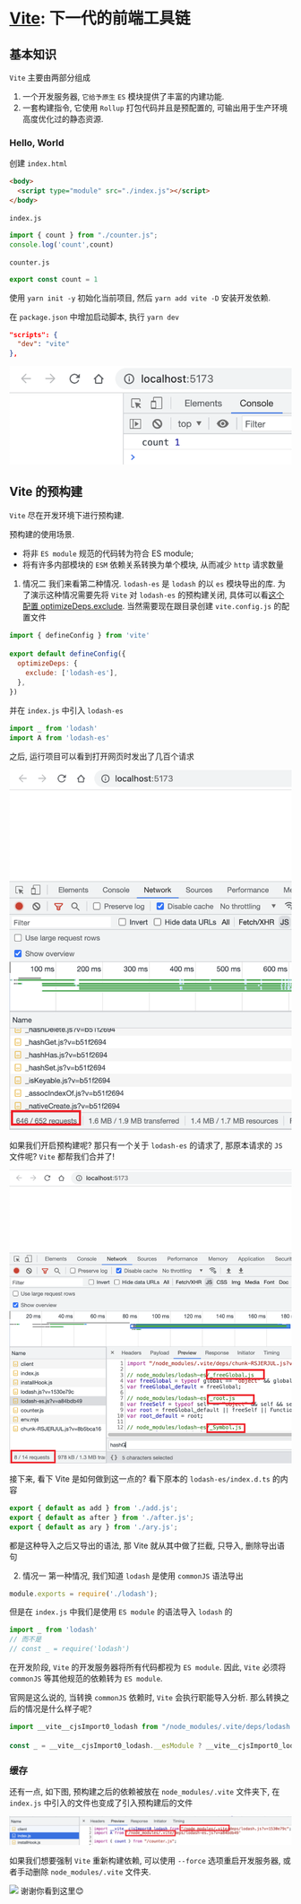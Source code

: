 # [Vite](https://vitejs.dev/): 下一代的前端工具链

## 基本知识
`Vite` 主要由两部分组成
1. 一个开发服务器, `它给予原生` `ES` 模块提供了丰富的内建功能.
2. 一套构建指令, 它使用 `Rollup` 打包代码并且是预配置的, 可输出用于生产环境高度优化过的静态资源.

### Hello, World
创建 `index.html`
```html
<body>
  <script type="module" src="./index.js"></script>
</body>
```
`index.js`
```js
import { count } from "./counter.js";
console.log('count',count)
```
`counter.js`
```js
export const count = 1
```
使用 `yarn init -y` 初始化当前项目, 然后 `yarn add vite -D` 安装开发依赖.

在 `package.json` 中增加启动脚本, 执行 `yarn dev`
```json
"scripts": {
  "dev": "vite"
},
```
![](../image/Snipaste_2023-03-27_21-14-11.png)

## Vite 的预构建
`Vite` 尽在开发环境下进行预构建.

预构建的使用场景.
- 将非 `ES module` 规范的代码转为符合 ES module;
- 将有许多内部模块的 `ESM` 依赖关系转换为单个模块, 从而减少 `http` 请求数量

1. 情况二
我们来看第二种情况. `lodash-es` 是 `lodash` 的以 `es` 模块导出的库. 为了演示这种情况需要先将 `Vite` 对 `lodash-es` 的预构建关闭, 具体可以看[这个配置 optimizeDeps.exclude](https://cn.vitejs.dev/config/dep-optimization-options.html#optimizedeps-exclude). 当然需要现在跟目录创建 `vite.config.js` 的配置文件

```js
import { defineConfig } from 'vite'

export default defineConfig({
  optimizeDeps: {
    exclude: ['lodash-es'],
  },
})
```
并在 `index.js` 中引入 `lodash-es`
```js
import _ from 'lodash'
import A from 'lodash-es'
```
之后, 运行项目可以看到打开网页时发出了几百个请求

![](../image/Snipaste_2023-03-30_21-32-47.png)

如果我们开启预构建呢? 那只有一个关于 `lodash-es` 的请求了, 那原本请求的 `JS` 文件呢? `Vite` 都帮我们合并了!

![](../image/Snipaste_2023-03-30_21-49-08.png)

接下来, 看下 Vite 是如何做到这一点的? 看下原本的 `lodash-es/index.d.ts` 的内容
```js
export { default as add } from './add.js';
export { default as after } from './after.js';
export { default as ary } from './ary.js';
```
都是这种导入之后又导出的语法, 那 Vite 就从其中做了拦截, 只导入, 删除导出语句

2. 情况一
第一种情况, 我们知道 `lodash` 是使用 `commonJS` 语法导出
```js
module.exports = require('./lodash');
```
但是在 `index.js` 中我们是使用 `ES module` 的语法导入 `lodash` 的
```js
import _ from 'lodash'
// 而不是
// const _ = require('lodash')
```
在开发阶段, `Vite` 的开发服务器将所有代码都视为 `ES module`. 因此, `Vite` 必须将 `commonJS` 等其他规范的依赖转为 `ES module`.

官网是这么说的, 当转换 `commonJS` 依赖时, `Vite` 会执行职能导入分析. 那么转换之后的情况是什么样子呢?
```js
import __vite__cjsImport0_lodash from "/node_modules/.vite/deps/lodash.js?v=1530e79c";

const _ = __vite__cjsImport0_lodash.__esModule ? __vite__cjsImport0_lodash.default : __vite__cjsImport0_lodash
```
### 缓存
还有一点, 如下图, 预构建之后的依赖被放在 `node_modules/.vite` 文件夹下, 在 `index.js` 中引入的文件也变成了引入预构建后的文件

![](../image/Snipaste_2023-03-30_21-50-06.png)

如果我们想要强制 `Vite` 重新构建依赖, 可以使用 `--force` 选项重启开发服务器, 或者手动删除 `node_modules/.vite` 文件夹.



![](../image/)
谢谢你看到这里😊